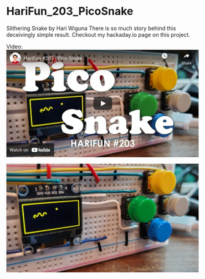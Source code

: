 # HariFun_203_PicoSnake

Slithering Snake by Hari Wiguna
There is so much story behind this deceivingly simple result.
Checkout my hackaday.io page on this project.

Video:
[![Video](ThumnailForGithub.jpg)](https://youtu.be/5r_6mbYlLVo)

![screenshot](/screenshot.jpg)

